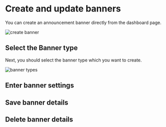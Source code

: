# Create and update banners

You can create an announcement banner directly from the dashboard page.

![create banner](https://raw.githubusercontent.com/profy-shopify/profy-shopify.github.io/main/assets/page3/create_banner.png)
## Select the Banner type

Next, you should select the banner type which you want to create.

![banner types](https://raw.githubusercontent.com/profy-shopify/profy-shopify.github.io/main/assets/page2/banner_types.png)

## Enter banner settings

## Save banner details

## Delete banner details

